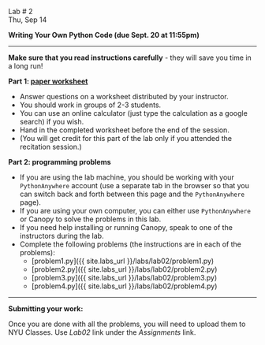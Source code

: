<div class="recitation">



<div class="column_date">
<p markdown="block">

Lab # 2 <br> 
Thu, Sep 14 

</p>
</div>



<div class="column_recitation" >
<p markdown="block">

__Writing Your Own Python Code (due Sept. 20 at 11:55pm)__

---

__Make sure that you read instructions carefully__ - they will save you
time in a long run! 

__Part 1: [paper worksheet](labs/lab02/lab02.pdf)__
- Answer questions on a worksheet distributed by your instructor.
- You should work in groups of 2-3 students. 
- You can use an online calculator (just type the calculation as a google search) if you wish. 
- Hand in the completed worksheet before the end of the session. 
- (You will get credit for this part of the lab only if you attended the recitation session.)

__Part 2: programming problems__ 

- If you are using the lab machine, you should be working with 
your `PythonAnywhere` account (use a separate tab in the browser so
that you can switch back and forth between this page and the `PythonAnywhere` 
page). 
- If you are using your own computer, you can either use `PythonAnywhere` or 
Canopy to solve the problems in this lab. 
- If you need help installing or running Canopy, 
speak to one of the instructors during the lab. 
- Complete the following problems (the instructions are in each of the problems): 
    - [problem1.py]({{ site.labs_url }}/labs/lab02/problem1.py)
    - [problem2.py]({{ site.labs_url }}/labs/lab02/problem2.py)
    - [problem3.py]({{ site.labs_url }}/labs/lab02/problem3.py)
    - [problem4.py]({{ site.labs_url }}/labs/lab02/problem4.py)


--- 

__Submitting your work:__

Once you are done with all the problems, you will need to upload them to 
NYU Classes. Use _Lab02_ link under the _Assignments_ link. 

</p>
</div>



</div>

